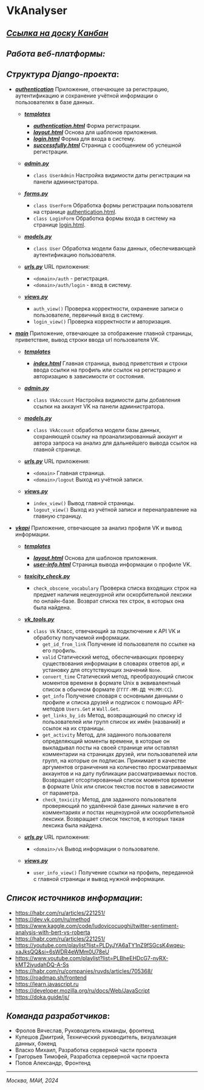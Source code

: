 # VkAnalyser

## *[Ссылка на доску Канбан](https://luminous-epoch-ab9.notion.site/34f0826e8fbf44a9bea7956946d513f3?v=406f7bea22c641e9ba46695d09633b9a)*

## *Работа веб-платформы:*


## *Структура Django-проекта*:

- ***[authentication](authentication)*** Приложение, отвечающее за регистрацию, 
аутентификацию и сохранение учётной информации о пользователях в базе данных.
    - ***[templates](authentication/templates)***
        
        - ***[authentication.html](authentication/templates/authentication/authentication.html)*** Форма регистрации.
        - ***[layout.html](authentication/templates/authentication/layout.html)*** Основа для шаблонов приложения.
        - ***[login.html](authentication/templates/authentication/login.html)*** Форма для входа в систему.
        - ***[successfully.html](authentication/templates/authentication/successfully.html)*** Страница с сообщением об
        успешной регистрации.
    - ***[admin.py](authentication/admin.py)***
        
        - `class UserAdmin` Настройка видимости даты регистрации на панели администратора.
    - ***[forms.py](authentication/forms.py)***

        - `class UserForm` Обработка формы регистрации пользователя на странице [authentication.html](authentication/templates/authentication/authentication.html).
        - `class LoginForm` Обработка формы входа в систему на странице [login.html](authentication/templates/authentication/login.html).
    - ***[models.py](authentication/models.py)*** 
        
        - `class User` Обработка модели базы данных, обеспечивающей аутентификацию пользователя.
    - ***[urls.py](authentication/urls.py)*** URL приложения:

        - `<domain>/auth` - регистрация.
        - `<domain>/auth/login` - вход в систему.
    - ***[views.py](authentication/views.py)***

        - `auth_view()` Проверка корректности, охранение записи о пользователе, первичный вход в систему.
        - `login_view()` Проверка корректности и авторизация.


- ***[main](main)*** Приложение, отвечающее за отображение главной страницы, приветствие, вывод строки ввода url пользователя VK.
    - ***[templates](main/templates)***

        - ***[index.html](main/templates/main/auth-index.html)*** Главная страница, вывод приветствия и строки ввода ссылки на
        профиль или ссылок на регистрацию и авторизацию в зависимости от состояния.
    - ***[admin.py](main/admin.py)***

        - `class VkAccount` Настройка видимости даты добавления ссылки на аккаунт VK на панели администратора.
    - ***[models.py](main/models.py)***

        - `class VkAccount` обработка модели базы данных, сохраняющей ссылку на проанализированный аккаунт
        и автора запроса на анализ для дальнейшего вывода ссылок на главной странице.
    - ***[urls.py](main/urls.py)*** URL приложения:
        - `<domain>` Главная страница.
        - `<domain>/logout` Выход из учётной записи.
    - ***[views.py](main/views.py)***

        - `index_view()` Вывод главной страницы.
        - `logout_view()` Выход из учётной записи и перенаправление на главную страницу.


- ***[vkapi](vkapi)*** Приложение, отвечающее за анализ профиля VK и вывод информации.
    - ***[templates](vkapi/templates)***

        - ***[layout.html](vkapi/templates/vkapi/layout.html)*** Основа для шаблонов приложения.
        - ***[user-info.html](vkapi/templates/vkapi/user-info.html)*** Страница вывода информации о профиле VK.
    
    - ***[toxicity_check.py](vkapi/toxicity_check.py)***
        - `check_obscene_vocabulary` Проверка списка входящих строк на предмет наличия нецензурной или оскорбительной 
лексики по онлайн-базе. Возврат списка тех строк, в которых она была найдена.
    
    - ***[vk_tools.py](vkapi/vk_tools.py)***

        - `class Vk` Класс, отвечающий за подключение к API VK и обработку получаемой информации.
            - `get_id_from_link` Получение id пользователя по ссылке на его профиль.
            - `valid` Статический метод, обеспечивающих проверку существования информации в словарях ответов api,
и установку для отсутствующих значений `None`.
            - `convert_time` Статический метод, преобразующий список моментов времени в формате Unix в эквивалентный
список в обычном формате (`ГГГГ-ММ-ДД ЧЧ:ММ:СС`).
            - `get_info` Получение словаря с основными данными о профиле и списка друзей и подписок с помощью 
API-методов `Users.Get` и `Wall.Get`.
            - `get_links_by_ids` Метод, возвращающий по списку id пользователей или групп список их имён (названий) и
ссылок на их страницы.
            - `get_activity` Метод, для заданного пользователя определяющий моменты времени, в которые он выкладывал
посты на своей странице или оставлял комментарии на страницах друзей, или пользователей или групп, на которые он
подписан. Принимает в качестве аргументов ограничения на количество просматриваемых аккаунтов и на дату публикации 
рассматриваемых постов. Возвращает отсортированный список моментов времени в формате Unix или список текстов постов
в зависимости от параметра.
            - `check_toxicity` Метод, для заданного пользователя проверяющий по удалённой базе данных наличие в его
комментариях и постах нецензурной или оскорбительной лексики. Возвращает список текстов, в которых такая лексика была
найдена.

    - ***[urls.py](vkapi/urls.py)*** URL приложения:

        - `<domain>/vk` Вывод информации о пользователе.
    - ***[views.py](vkapi/views.py)*** 

        - `user_info_view()` Получение ссылки на профиль, переданной с главной страницы и вывод нужной информации.



## *Список источников информации*:
- https://habr.com/ru/articles/221251/
- https://dev.vk.com/ru/method
- https://www.kaggle.com/code/ludovicocuoghi/twitter-sentiment-analysis-with-bert-vs-roberta
- https://habr.com/ru/articles/221251/
- https://youtube.com/playlist?list=PLDyJYA6aTY1nZ9fSGcsK4wqeu-xaJksQQ&si=6sWDR4eWMm0U78eU
- https://www.youtube.com/playlist?list=PLBheEHDcG7-nyRX-kMT2jyudahDQ-A-Ss
- https://habr.com/ru/companies/ruvds/articles/705368/
- https://roadmap.sh/frontend
- https://learn.javascript.ru
- https://developer.mozilla.org/ru/docs/Web/JavaScript
- https://doka.guide/js/
## *Команда разработчиков*:
- Фролов Вячеслав, Руководитель команды, фронтенд
- Кулешов Дмитрий, Технический руководитель, визуализация данных, бэкенд
- Власко Михаил, Разработка серверной части проекта
- Григорьев Тимофей, Разработка серверной части проекта
- Попов Александр, Фронтенд
------------------

*Москва, МАИ, 2024*
